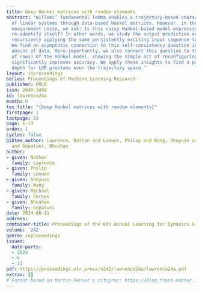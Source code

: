 ```yaml
---
title: Deep Hankel matrices with random elements
abstract: 'Willems’ fundamental lemma enables a trajectory-based characterization
  of linear systems through data-based Hankel matrices. However, in the presence of
  measurement noise, we ask: Is this noisy Hankel-based model expressive enough to
  re-identify itself? In other words, we study the output prediction accuracy from
  recursively applying the same persistently exciting input sequence to the model.
  We find an asymptotic connection to this self-consistency question in terms of the
  amount of data. More importantly, we also connect this question to the depth (number
  of rows) of the Hankel model, showing the simple act of reconfiguring a finite dataset
  significantly improves accuracy. We apply these insights to find a parsimonious
  depth for LQR problems over the trajectory space.'
layout: inproceedings
series: Proceedings of Machine Learning Research
publisher: PMLR
issn: 2640-3498
id: lawrence24a
month: 0
tex_title: "{Deep Hankel matrices with random elements}"
firstpage: 1
lastpage: 13
page: 1-13
order: 1
cycles: false
bibtex_author: Lawrence, Nathan and Loewen, Philip and Wang, Shuyuan and Forbes, Michael
  and Gopaluni, Bhushan
author:
- given: Nathan
  family: Lawrence
- given: Philip
  family: Loewen
- given: Shuyuan
  family: Wang
- given: Michael
  family: Forbes
- given: Bhushan
  family: Gopaluni
date: 2024-06-11
address:
container-title: Proceedings of the 6th Annual Learning for Dynamics & Control Conference
volume: '242'
genre: inproceedings
issued:
  date-parts:
  - 2024
  - 6
  - 11
pdf: https://proceedings.mlr.press/v242/lawrence24a/lawrence24a.pdf
extras: []
# Format based on Martin Fenner's citeproc: https://blog.front-matter.io/posts/citeproc-yaml-for-bibliographies/
---
```

